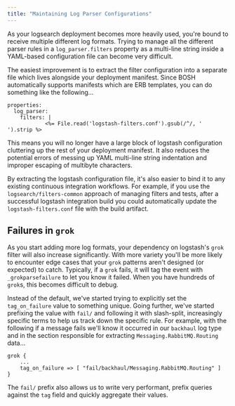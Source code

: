 ```yaml
---
title: "Maintaining Log Parser Configurations"
---
```


As your logsearch deployment becomes more heavily used, you're bound to receive multiple different log formats. Trying
to manage all the different parser rules in a `log_parser.filters` property as a multi-line string inside a YAML-based
configuration file can become very difficult.

The easiest improvement is to extract the filter configuration into a separate file which lives alongside your
deployment manifest. Since BOSH automatically supports manifests which are ERB templates, you can do something like the
following...

    properties:
      log_parser:
        filters: |
                <%= File.read('logstash-filters.conf').gsub(/^/, '            ').strip %>

This means you will no longer have a large block of logstash configuration cluttering up the rest of your deployment
manifest. It also reduces the potential errors of messing up YAML multi-line string indentation and improper escaping of
multibyte characters.

By extracting the logstash configuration file, it's also easier to bind it to any existing continuous integration
workflows. For example, if you use the `logsearch/filters-common` approach of managing filters and tests, after a
successful logstash integration build you could automatically update the `logstash-filters.conf` file with the build
artifact.


## Failures in `grok`

As you start adding more log formats, your dependency on logstash's `grok` filter will also increase significantly. With
more variety you'll be more likely to encounter edge cases that your `grok` patterns aren't designed (or expected) to
catch. Typically, if a `grok` fails, it will tag the event with `_grokparsefailure` to let you know it failed. When you
have hundreds of `grok`s, this becomes difficult to debug.

Instead of the default, we've started trying to explicitly set the `tag_on_failure` value to something unique. Going
further, we've started prefixing the value with `fail/` and following it with slash-split, increasingly specific terms
to help us track down the specific rule. For example, with the following if a message fails we'll know it occurred in
our `backhaul` log type and in the section responsible for extracting `Messaging.RabbitMQ.Routing` data...

    grok {
        ...
        tag_on_failure => [ "fail/backhaul/Messaging.RabbitMQ.Routing" ]
    }

The `fail/` prefix also allows us to write very performant, prefix queries against the `tag` field and quickly aggregate
their values.
